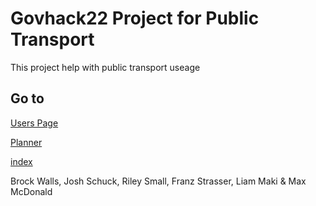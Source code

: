 # Govhack22 Project for Public Transport  

This project help with public transport useage


Go to
----
[Users Page](user.md) 

[Planner](Planner_veiw.md) 

[index](index.html)


Brock Walls, Josh Schuck, Riley Small, Franz Strasser, Liam Maki & Max McDonald
